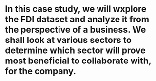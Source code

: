 # In this case study, we will wxplore the FDI dataset and analyze it from the perspective of a business. We shall look at various sectors to determine which sector will prove most beneficial to collaborate with, for the company. 
